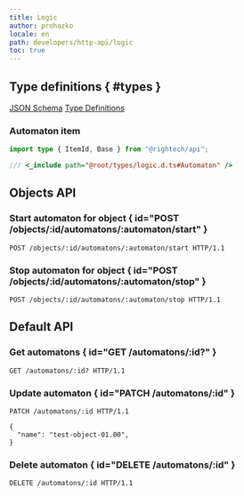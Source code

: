 ```yaml
---
title: Logic
author: prohazko
locale: en
path: developers/http-api/logic
toc: true
---
```


## Type definitions { #types }

[JSON Schema](https://github.com/Rightech/rest-api/blob/master/oas3/schemas/logic.yaml)
[Type Definitions](https://github.com/Rightech/rest-api/blob/master/types/logic.d.ts)

### Automaton item

```ts
import type { ItemId, Base } from "@rightech/api";

/// <_include path="@root/types/logic.d.ts#Automaton" />
```

## Objects API

### Start automaton for object { id="POST /objects/:id/automatons/:automaton/start" }

```http
POST /objects/:id/automatons/:automaton/start HTTP/1.1
```

### Stop automaton for object { id="POST /objects/:id/automatons/:automaton/stop" }

```http
POST /objects/:id/automatons/:automaton/stop HTTP/1.1
```

## Default API

### Get automatons { id="GET /automatons/:id?" }

```http
GET /automatons/:id? HTTP/1.1
```

### Update automaton { id="PATCH /automatons/:id" }

```http
PATCH /automatons/:id HTTP/1.1

{
  "name": "test-object-01.00",
}
```

### Delete automaton { id="DELETE /automatons/:id" }

```http
DELETE /automatons/:id HTTP/1.1
```
